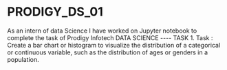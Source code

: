 # PRODIGY_DS_01
As an intern of data Science I have worked on Jupyter notebook to complete the task of Prodigy Infotech DATA SCIENCE ---- TASK 1. Task : Create a bar chart or histogram to visualize the distribution of a categorical or continuous variable, such as the distribution of ages or genders in a population.
